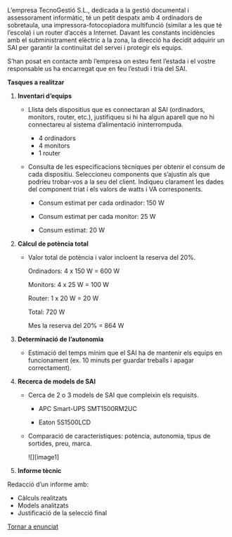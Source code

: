 L’empresa TecnoGestió S.L., dedicada a la gestió documental i assessorament informàtic, té un petit despatx amb 4 ordinadors de sobretaula, una impressora-fotocopiadora multifunció (similar a les que té l’escola) i un router d’accés a Internet. Davant les constants incidències amb el subministrament elèctric a la zona, la direcció ha decidit adquirir un SAI per garantir la continuïtat del servei i protegir els equips.

S’han posat en contacte amb l’empresa on esteu fent l’estada i el vostre responsable us ha encarregat que en feu l’estudi i tria del SAI.

**Tasques a realitzar**

1. **Inventari d’equips**

   * Llista dels dispositius que es connectaran al SAI (ordinadors, monitors, router, etc.), justifiqueu si hi ha algun aparell que no hi connectareu al sistema d’alimentació ininterrompuda.

     * 4 ordinadors   
     * 4 monitors   
     * 1 router   
   * Consulta de les especificacions tècniques per obtenir el consum de cada dispositiu. Seleccioneu components que s’ajustin als que podríeu trobar-vos a la seu del client. Indiqueu clarament les dades del component triat i els valors de watts i VA corresponents.

     * Consum estimat per cada ordinador: 150 W

     * Consum estimat per cada monitor: 25 W

     * Consum estimat: 20 W

2. **Càlcul de potència total**

   * Valor total de potència i valor incloent la reserva del 20%.

     Ordinadors: 4 x 150 W \= 600 W

     Monitors: 4 x 25 W \= 100 W

     Router: 1 x 20 W \= 20 W

     Total: 720 W

     Mes la reserva del 20% \= 864 W

3. **Determinació de l’autonomia**

   * Estimació del temps mínim que el SAI ha de mantenir els equips en funcionament (ex. 10 minuts per guardar treballs i apagar correctament).

     

4. **Recerca de models de SAI**

   * Cerca de 2 o 3 models de SAI que compleixin els requisits.

     * APC Smart-UPS SMT1500RM2UC

     * Eaton 5S1500LCD

   * Comparació de característiques: potència, autonomia, tipus de sortides, preu, marca.

		![][image1]

5. **Informe tècnic**

Redacció d’un informe amb: 

* Càlculs realitzats  
* Models analitzats  
* Justificació de la selecció final

[Tornar a enunciat](README.md)

